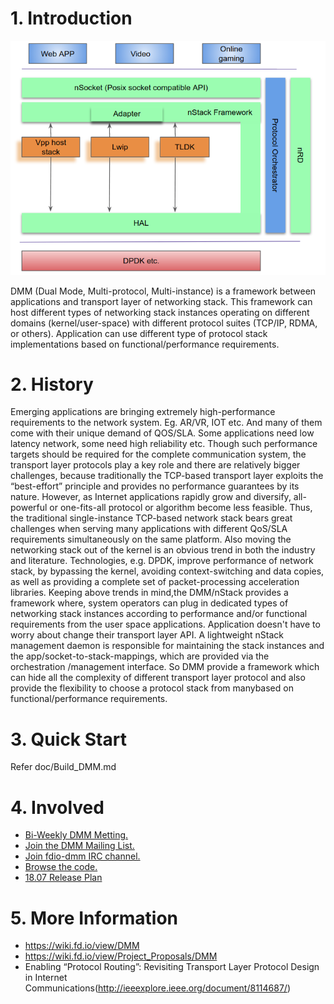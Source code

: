 # 1.  Introduction

![nStack_Architecture](resources/nStack_Architecture.png "nStack_Architecture")

DMM (Dual Mode, Multi-protocol, Multi-instance) is a framework between applications
and transport layer of networking stack. This framework can host different types of
networking stack instances operating on different domains (kernel/user-space)  with
different protocol suites (TCP/IP, RDMA, or others). Application can use different type of
protocol stack implementations based on functional/performance requirements.

# 2.  History
Emerging applications are bringing extremely high-performance requirements to the
network system. Eg. AR/VR, IOT etc. And many of them come with their unique demand
of QOS/SLA. Some applications need low latency network, some need high reliability etc.
Though such performance targets should be required for the complete communication system,
the transport layer protocols play a key role and there are relatively bigger challenges,
because traditionally the TCP-based transport layer exploits the “best-effort” principle
and provides no performance guarantees by its nature. However, as Internet applications rapidly
grow and diversify, all-powerful or one-fits-all protocol or algorithm become less feasible.
Thus, the traditional single-instance TCP-based network stack bears great challenges when
serving many applications with different QoS/SLA requirements  simultaneously on the
same platform. Also moving the networking stack out of the kernel is an obvious trend in both
the industry and literature. Technologies, e.g. DPDK, improve performance of network
stack, by bypassing the kernel, avoiding context-switching and data copies, as well as providing
a complete set of packet-processing acceleration libraries. Keeping above trends in mind,the
DMM/nStack provides a framework where, system operators can plug in dedicated types of
networking stack instances according to performance and/or functional requirements from
the user space applications. Application doesn't have to worry about change their transport
layer API. A lightweight nStack management daemon is responsible for maintaining the stack
instances and the app/socket-to-stack-mappings, which are provided via the orchestration
/management interface. So DMM provide a framework which can hide all the complexity of
different transport layer protocol and also provide the flexibility to choose a protocol stack
from manybased on functional/performance requirements.
# 3.  Quick Start
Refer doc/Build_DMM.md 

# 4.  Involved
 * [Bi-Weekly DMM Metting.](https://wiki.fd.io/view/DMM/Meettng)
 * [Join the DMM Mailing List.](https://lists.fd.io/g/dmm-dev)
 * [Join fdio-dmm IRC channel.](https://wiki.fd.io/view/IRC)
 * [Browse the code.](https://git.fd.io/dmm/tree/)
 * [18.07 Release Plan](https://wiki.fd.io/view/Projects/dmm/Release_Plans/Release_Plan_18.07)
 
# 5. More Information
- https://wiki.fd.io/view/DMM
- https://wiki.fd.io/view/Project_Proposals/DMM
- Enabling “Protocol Routing”: Revisiting Transport Layer Protocol Design in Internet
Communications(http://ieeexplore.ieee.org/document/8114687/)

